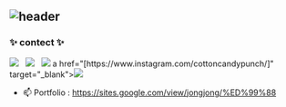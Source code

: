 ## ![header](https://capsule-render.vercel.app/api?&type=Rounded&color=ADD8E6&height=200&section=header&text=Welcome%20to%20Jonghwan's%20GitHub&fontSize=50)

<h3 align="left">✨ contect ✨</h3>
<div align="left">
<img src="https://img.shields.io/badge/jonghwann@naver.com-3DDC84?style=flat-square&logo=maildotcom&logoColor=white&labelColor=3DDC84"/> &nbsp
<img src="https://img.shields.io/badge/@cottoncandypunch-DD2A7B?style=flat-square&logo=instagram&logoColor=white&labelColor=DD2A7B"/> &nbsp
<img src="https://img.shields.io/badge/@palgongsanredeu-5865F2?style=flat-square&logo=discord&logoColor=white&labelColor=5865F2"/>
a href="[https://www.instagram.com/cottoncandypunch/]" target="_blank"><img src="https://img.shields.io/badge/[]-[DD2A7B]?style=flat-square&logo=[instagram]&logoColor=white"/></a>
</div>

- 📫 Portfolio  : https://sites.google.com/view/jongjong/%ED%99%88
